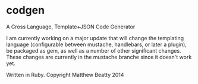 codgen
======

A Cross Language, Template+JSON Code Generator 

I am currently working on a major update that will change the templating language (configurable between mustache, handlebars, or later a plugin), be packaged as gem, as well as a number of other significant changes. These changes are currently in the mustache branche since it doesn't work yet. 

Written in Ruby.
Copyright Matthew Beatty 2014


